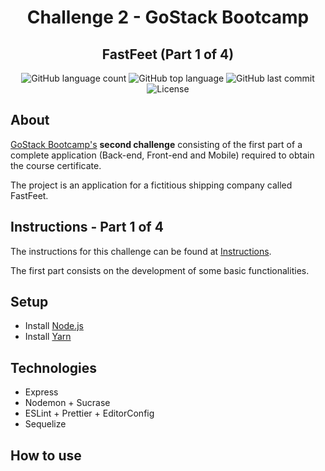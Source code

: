 <h1 align="center">Challenge 2 - GoStack Bootcamp</h1>
<h2 align="center">FastFeet (Part 1 of 4)</h3>

<p align="center">
  <img alt="GitHub language count" src="https://img.shields.io/github/languages/count/gabrieladslopes/GoStack?color=%2304D361">
  <img alt="GitHub top language" src="https://img.shields.io/github/languages/top/gabrieladslopes/GoStack.svg">
  <img alt="GitHub last commit" src="https://img.shields.io/github/last-commit/gabrieladslopes/GoStack">
  <img alt="License" src="https://img.shields.io/badge/license-MIT-%2304D361">
</p>

## About

[GoStack Bootcamp's](https://rocketseat.com.br/gostack) __second challenge__ consisting of the first part of a complete application (Back-end, Front-end and Mobile) required to obtain the course certificate.

The project is an application for a fictitious shipping company called FastFeet.

## Instructions - Part 1 of 4

The instructions for this challenge can be found at [Instructions](https://github.com/Rocketseat/bootcamp-gostack-desafio-02/blob/master/README.md#desafio-02-iniciando-aplica%C3%A7%C3%A3o).

The first part consists on the development of some basic functionalities. 

## Setup

- Install [Node.js](https://nodejs.org/en/)
- Install [Yarn](https://yarnpkg.com/)

## Technologies

- Express
- Nodemon + Sucrase
- ESLint + Prettier + EditorConfig
- Sequelize

## How to use